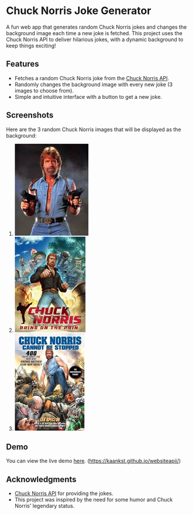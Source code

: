 # Chuck Norris Joke Generator

A fun web app that generates random Chuck Norris jokes and changes the background image each time a new joke is fetched. This project uses the Chuck Norris API to deliver hilarious jokes, with a dynamic background to keep things exciting!

## Features
- Fetches a random Chuck Norris joke from the [Chuck Norris API](https://api.chucknorris.io/).
- Randomly changes the background image with every new joke (3 images to choose from).
- Simple and intuitive interface with a button to get a new joke.

## Screenshots
Here are the 3 random Chuck Norris images that will be displayed as the background:

1. ![Chuck Norris 1](1.jpg)
2. ![Chuck Norris 2](2.jpg)
3. ![Chuck Norris 3](3.jpg)

## Demo
You can view the live demo [here](https://kaankst.github.io/websiteapii/). (https://kaankst.github.io/websiteapii/)

## Acknowledgments

- [Chuck Norris API](https://api.chucknorris.io/) for providing the jokes.
- This project was inspired by the need for some humor and Chuck Norris' legendary status.

